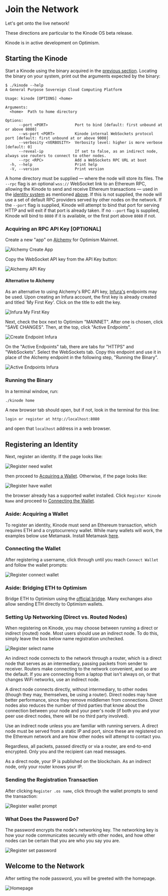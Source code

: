# Join the Network

Let's get onto the live network!

These directions are particular to the Kinode OS beta release.

Kinode is in active development on Optimism.

## Starting the Kinode

Start a Kinode using the binary acquired in the [previous section](./install.md).
Locating the binary on your system, print out the arguments expected by the binary:

```
$ ./kinode --help
A General Purpose Sovereign Cloud Computing Platform

Usage: kinode [OPTIONS] <home>

Arguments:
  <home>  Path to home directory

Options:
      --port <PORT>            Port to bind [default: first unbound at or above 8080]
      --ws-port <PORT>         Kinode internal WebSockets protocol port [default: first unbound at or above 9000]
      --verbosity <VERBOSITY>  Verbosity level: higher is more verbose [default: 0]
      --reveal-ip              If set to false, as an indirect node, always use routers to connect to other nodes.
      --rpc <RPC>              Add a WebSockets RPC URL at boot
  -h, --help                   Print help
  -V, --version                Print version
```

A home directory must be supplied — where the node will store its files.
The `--rpc` flag is an optional `wss://` WebSocket link to an Ethereum RPC, allowing the Kinode to send and receive Ethereum transactions — used in the [identity system](./identity_system.md) as mentioned [above](#creating-an-alchemy-account).
If this is not supplied, the node will use a set of default RPC providers served by other nodes on the network.
If the `--port` flag is supplied, Kinode will attempt to bind that port for serving HTTP and will exit if that port is already taken.
If no `--port` flag is supplied, Kinode will bind to `8080` if it is available, or the first port above `8080` if not.

### Acquiring an RPC API Key [OPTIONAL]

Create a new "app" on [Alchemy](https://dashboard.alchemy.com/apps) for Optimism Mainnet.

![Alchemy Create App](./assets/alchemy-create-app.png)

Copy the WebSocket API key from the API Key button:

![Alchemy API Key](./assets/alchemy-api-key.png)

#### Alternative to Alchemy

As an alternative to using Alchemy's RPC API key, [Infura's](https://app.infura.io) endpoints may be used. Upon creating an Infura account, the first key is already created and titled 'My First Key'. Click on the title to edit the key.

![Infura My First Key](./assets/my_first_key_infura.png)

Next, check the box next to Optimism "MAINNET". After one is chosen, click "SAVE CHANGES". Then, at the top, click "Active Endpoints".

![Create Endpoint Infura](./assets/create_endpoint_infura.png)

On the "Active Endpoints" tab, there are tabs for "HTTPS" and "WebSockets". Select the WebSockets tab. Copy this endpoint and use it in place of the Alchemy endpoint in the following step, "Running the Binary".

![Active Endpoints Infura](./assets/active_endpoints_infura.png)

### Running the Binary

In a terminal window, run:
```bash
./kinode home
```

A new browser tab should open, but if not, look in the terminal for this line:
```
login or register at http://localhost:8080
```

and open that `localhost` address in a web browser.

## Registering an Identity

Next, register an identity.
If the page looks like:

![Register need wallet](./assets/register-need-wallet.png)

then proceed to [Acquiring a Wallet](#aside-acquiring-a-wallet).
Otherwise, if the page looks like:

![Register have wallet](./assets/register-have-wallet.png)

the browser already has a supported wallet installed.
Click `Register Kinode Name` and proceed to [Connecting the Wallet](#connecting-the-wallet).

### Aside: Acquiring a Wallet

To register an identity, Kinode must send an Ethereum transaction, which requires ETH and a cryptocurrency wallet.
While many wallets will work, the examples below use Metamask.
Install Metamask [here](https://metamask.io/download/).

### Connecting the Wallet

After registering a username, click through until you reach `Connect Wallet` and follow the wallet prompts:

![Register connect wallet](./assets/register-connect-wallet.png)

### Aside: Bridging ETH to Optimism

Bridge ETH to Optimism using the [official bridge](https://app.optimism.io/bridge).
Many exchanges also allow sending ETH directly to Optimism wallets.

### Setting Up Networking (Direct vs. Routed Nodes)

When registering on Kinode, you may choose between running a direct or indirect (routed) node.
Most users should use an indirect node.
To do this, simply leave the box below name registration unchecked.

![Register select name](./assets/register-select-name.png)

An indirect node connects to the network through a router, which is a direct node that serves as an intermediary, passing packets from sender to receiver.
Routers make connecting to the network convenient, and so are the default.
If you are connecting from a laptop that isn't always on, or that changes WiFi networks, use an indirect node.

A direct node connects directly, without intermediary, to other nodes (though they may, themselves, be using a router).
Direct nodes may have better performance, since they remove middlemen from connections.
Direct nodes also reduces the number of third parties that know about the connection between your node and your peer's node (if both you and your peer use direct nodes, there will be no third party involved).

Use an indirect node unless you are familiar with running servers.
A direct node must be served from a static IP and port, since these are registered on the Ethereum network and are how other nodes will attempt to contact you.

Regardless, all packets, passed directly or via a router, are end-to-end encrypted.
Only you and the recipient can read messages.

As a direct node, your IP is published on the blockchain.
As an indirect node, only your router knows your IP.

### Sending the Registration Transaction

After clicking `Register .os name`, click through the wallet prompts to send the transaction:

![Register wallet prompt](./assets/register-wallet-prompt.png)

### What Does the Password Do?

The password encrypts the node's networking key.
The networking key is how your node communicates securely with other nodes, and how other nodes can be certain that you are who you say you are.

![Register set password](./assets/register-set-password.png)

## Welcome to the Network

After setting the node password, you will be greeted with the homepage.

![Homepage](./assets/homepage.png)
